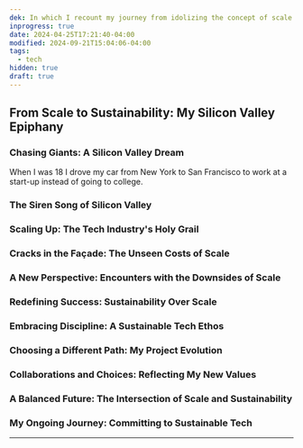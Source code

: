 ```yaml
---
dek: In which I recount my journey from idolizing the concept of scale in Silicon Valley to embracing the more sustainable, disciplined approach in technology
inprogress: true
date: 2024-04-25T17:21:40-04:00
modified: 2024-09-21T15:04:06-04:00
tags:
  - tech
hidden: true
draft: true
---
```

## From Scale to Sustainability: My Silicon Valley Epiphany

### Chasing Giants: A Silicon Valley Dream

When I was 18 I drove my car from New York to San Francisco to work at a start-up instead of going to college.

### The Siren Song of Silicon Valley

### Scaling Up: The Tech Industry's Holy Grail

### Cracks in the Façade: The Unseen Costs of Scale

### A New Perspective: Encounters with the Downsides of Scale

### Redefining Success: Sustainability Over Scale

### Embracing Discipline: A Sustainable Tech Ethos

### Choosing a Different Path: My Project Evolution

### Collaborations and Choices: Reflecting My New Values

### A Balanced Future: The Intersection of Scale and Sustainability

### My Ongoing Journey: Committing to Sustainable Tech
---
